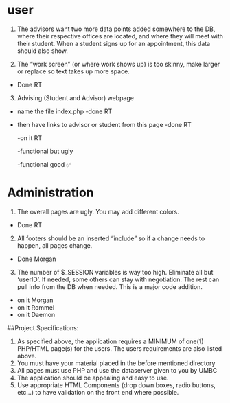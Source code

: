 # user

1. The advisors want two more data points added somewhere to the DB, where their respective offices are located, and where they will meet with their student. When a student signs up for an appointment, this data should also show.

2. The “work screen” (or where work shows up) is too skinny, make larger or replace so text takes up more space.

 * Done RT
3. Advising (Student and Advisor) webpage 


  * name the file index.php -done RT
  * then have links to advisor or student from this page -done RT
  
	-on it RT

	-functional but ugly

	-functional good &#9989;

# Administration
1. The overall pages are ugly. You may add different colors.

 * Done RT

2. All footers should be an inserted “include” so if a change needs to happen, all pages change.

  * Done Morgan

3. The number of $_SESSION variables is way too high. Eliminate all but ‘userID’. If needed, some others can stay with negotiation. The rest can pull info from the DB when needed. This is a major code addition.

* on it Morgan   
* on it Rommel   
* on it Daemon   
 
      

##Project Specifications:

1. As specified above, the application requires a MINIMUM of one(1) PHP/HTML page(s) for the users. The users requirements are also listed above. 
2. You must have your material placed in the before mentioned directory
3. All pages must use PHP and use the dataserver given to you by UMBC
4. The application should be appealing and easy to use.
5. Use appropriate HTML Components (drop down boxes, radio buttons, etc…) to have validation on the front end where possible.

